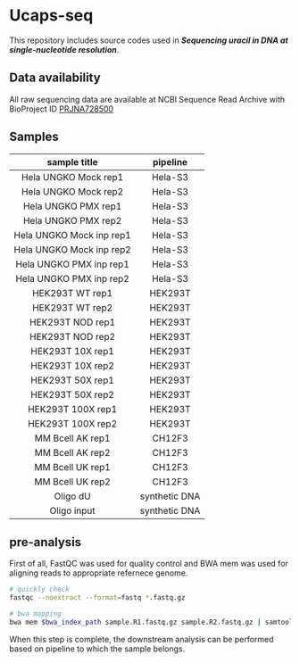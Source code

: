# Ucaps-seq
This repository includes source codes used in ***Sequencing uracil in DNA at single-nucleotide resolution***.

## Data availability
All raw sequencing data are available at NCBI Sequence Read Archive with BioProject ID [PRJNA728500](https://www.ncbi.nlm.nih.gov/bioproject/?term=PRJNA728500)

## Samples

| sample title | pipeline |
| :---: | :---: |
| Hela UNGKO Mock rep1 | Hela-S3 |
| Hela UNGKO Mock rep2 | Hela-S3 |
| Hela UNGKO PMX rep1 | Hela-S3 |
| Hela UNGKO PMX rep2 | Hela-S3 |
| Hela UNGKO Mock inp rep1 | Hela-S3 |
| Hela UNGKO Mock inp rep2 | Hela-S3 |
| Hela UNGKO PMX inp rep1 | Hela-S3 |
| Hela UNGKO PMX inp rep2 | Hela-S3 |
| HEK293T WT rep1 | HEK293T |
| HEK293T WT rep2 | HEK293T |
| HEK293T NOD rep1 | HEK293T |
| HEK293T NOD rep2 | HEK293T |
| HEK293T 10X rep1 | HEK293T |
| HEK293T 10X rep2 | HEK293T |
| HEK293T 50X rep1 | HEK293T |
| HEK293T 50X rep2 | HEK293T |
| HEK293T 100X rep1 | HEK293T |
| HEK293T 100X rep2 | HEK293T |
| MM Bcell AK rep1 | CH12F3 |
| MM Bcell AK rep2 | CH12F3 |
| MM Bcell UK rep1 | CH12F3 |
| MM Bcell UK rep2 | CH12F3 |
| Oligo dU | synthetic DNA |
| Oligo input | synthetic DNA |


## pre-analysis
First of all, FastQC was used for quality control and BWA mem was used for aligning reads to appropriate refernece genome.
```bash
# quickly check
fastqc --noextract --format=fastq *.fastq.gz

# bwa mapping
bwa mem $bwa_index_path sample.R1.fastq.gz sample.R2.fastq.gz | samtools view -Sb - > sample.bam
```
When this step is complete, the downstream analysis can be performed based on pipeline to which the sample belongs.
